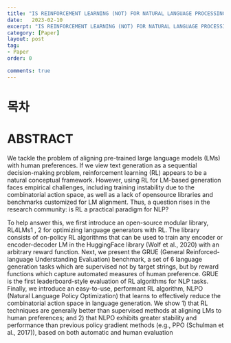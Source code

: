 ```yaml
---
title: "IS REINFORCEMENT LEARNING (NOT) FOR NATURAL LANGUAGE PROCESSING?: BENCHMARKS, BASELINES, AND BUILDING BLOCKS FOR NATURAL LANGUAGE POLICY OPTIMIZATION 정리"
date:   2023-02-10
excerpt: "IS REINFORCEMENT LEARNING (NOT) FOR NATURAL LANGUAGE PROCESSING?: BENCHMARKS, BASELINES, AND BUILDING BLOCKS FOR NATURAL LANGUAGE POLICY OPTIMIZATION paper review"
category: [Paper]
layout: post
tag:
- Paper
order: 0

comments: true
---
```


# 목차


# ABSTRACT
We tackle the problem of aligning pre-trained large language models (LMs) with
human preferences. If we view text generation as a sequential decision-making
problem, reinforcement learning (RL) appears to be a natural conceptual framework.
However, using RL for LM-based generation faces empirical challenges, including
training instability due to the combinatorial action space, as well as a lack of opensource libraries and benchmarks customized for LM alignment. Thus, a question
rises in the research community: is RL a practical paradigm for NLP?


To help answer this, we first introduce an open-source modular library, RL4LMs1
,
2
for optimizing language generators with RL. The library consists of on-policy RL
algorithms that can be used to train any encoder or encoder-decoder LM in the
HuggingFace library (Wolf et al., 2020) with an arbitrary reward function. Next, we
present the GRUE (General Reinforced-language Understanding Evaluation)
benchmark, a set of 6 language generation tasks which are supervised not by target
strings, but by reward functions which capture automated measures of human
preference. GRUE is the first leaderboard-style evaluation of RL algorithms for
NLP tasks. Finally, we introduce an easy-to-use, performant RL algorithm, NLPO
(Natural Language Policy Optimization) that learns to effectively reduce the
combinatorial action space in language generation. We show 1) that RL techniques
are generally better than supervised methods at aligning LMs to human preferences;
and 2) that NLPO exhibits greater stability and performance than previous policy
gradient methods (e.g., PPO (Schulman et al., 2017)), based on both automatic and
human evaluation

